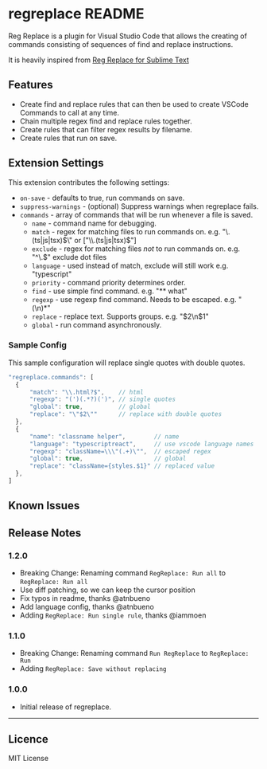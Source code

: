 # regreplace README

Reg Replace is a plugin for Visual Studio Code that allows the creating of commands consisting of sequences of find and replace instructions.

It is heavily inspired from [Reg Replace for Sublime Text](https://github.com/facelessuser/RegReplace)

## Features

- Create find and replace rules that can then be used to create VSCode Commands to call at any time.
- Chain multiple regex find and replace rules together.
- Create rules that can filter regex results by filename.
- Create rules that run on save.

<!-- Describe specific features of your extension including screenshots of your extension in action. Image paths are relative to this README file.

For example if there is an image subfolder under your extension project workspace:
\!\[feature X\]\(images/feature-x.png\)
 -->

## Extension Settings

This extension contributes the following settings:

* `on-save` - defaults to true, run commands on save.
* `suppress-warnings` - (optional) Suppress warnings when regreplace fails.
* `commands` - array of commands that will be run whenever a file is saved.
  * `name` - command name for debugging.
  * `match` - regex for matching files to run commands on. e.g. \"\\.(ts|js|tsx)$\" or ["\\.(ts|js|tsx)$"]
  * `exclude` - regex for matching files *not* to run commands on. e.g. \"^\\.$\" exclude dot files
  * `language` - used instead of match, exclude will still work e.g. "typescript"
  * `priority` - command priority determines order.
  * `find` - use simple find command. e.g. \"** what\"
  * `regexp` - use regexp find command. Needs to be escaped. e.g. \"(\\n)*\"
  * `replace` - replace text. Supports groups. e.g. \"$2\n$1\"
  * `global` - run command asynchronously.



### Sample Config

This sample configuration will replace single quotes with double quotes.
```typescript
"regreplace.commands": [
  {
      "match": "\\.html?$",    // html
      "regexp": "(')(.*?)(')", // single quotes
      "global": true,          // global
      "replace": "\"$2\""      // replace with double quotes
  },
  {
      "name": "classname helper",        // name
      "language": "typescriptreact",     // use vscode language names
      "regexp": "className=\\\"(.+)\"",  // escaped regex
      "global": true,                    // global
      "replace": "className={styles.$1}" // replaced value
  },
]
```


## Known Issues

## Release Notes

### 1.2.0
- Breaking Change: Renaming command `RegReplace: Run all` to `RegReplace: Run all`
- Use diff patching, so we can keep the cursor position
- Fix typos in readme, thanks @atnbueno
- Add language config, thanks @atnbueno
- Adding `RegReplace: Run single rule`, thanks @iammoen

### 1.1.0
- Breaking Change: Renaming command `Run RegReplace` to `RegReplace: Run`
- Adding `RegReplace: Save without replacing`

### 1.0.0
- Initial release of regreplace.

-----------------------------------------------------------------------------------------------------------

## Licence
MIT License

